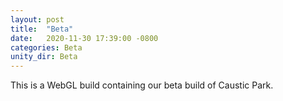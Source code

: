 ```yaml
---
layout: post
title:  "Beta"
date:   2020-11-30 17:39:00 -0800
categories: Beta
unity_dir: Beta
---
```


This is a WebGL build containing our beta build of Caustic Park.
